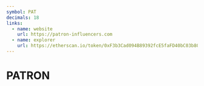 ```yaml
---
symbol: PAT
decimals: 18
links:
  - name: website
    url: https://patron-influencers.com
  - name: explorer
    url: https://etherscan.io/token/0xF3b3Cad094B89392fcE5faFD40bC03b80F2Bc624
---
```


# PATRON
